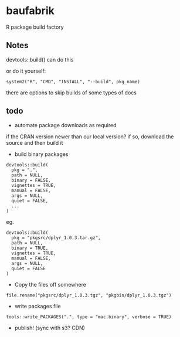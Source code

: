 # baufabrik

R package build factory

## Notes

devtools::build() can do this

or do it yourself:

```{r}
system2("R", "CMD", "INSTALL", "--build", pkg_name)
```

there are options to skip builds of some types of docs

## todo

* automate package downloads as required

if the CRAN version newer than our local version?
if so, download the source and then build it


* build binary packages

```
devtools::build(
  pkg = ".",
  path = NULL,
  binary = FALSE,
  vignettes = TRUE,
  manual = FALSE,
  args = NULL,
  quiet = FALSE,
  ...
)
```

eg.

```{r}
devtools::build(
  pkg = "pkgsrc/dplyr_1.0.3.tar.gz",
  path = NULL,
  binary = TRUE,
  vignettes = TRUE,
  manual = FALSE,
  args = NULL,
  quiet = FALSE
)
```

* Copy the files off somewhere

```{r}
file.rename("pkgsrc/dplyr_1.0.3.tgz", "pkgbin/dplyr_1.0.3.tgz")
```

* write packages file

```{r}
tools::write_PACKAGES(".", type = "mac.binary", verbose = TRUE)
```

* publish! (sync with s3? CDN)
